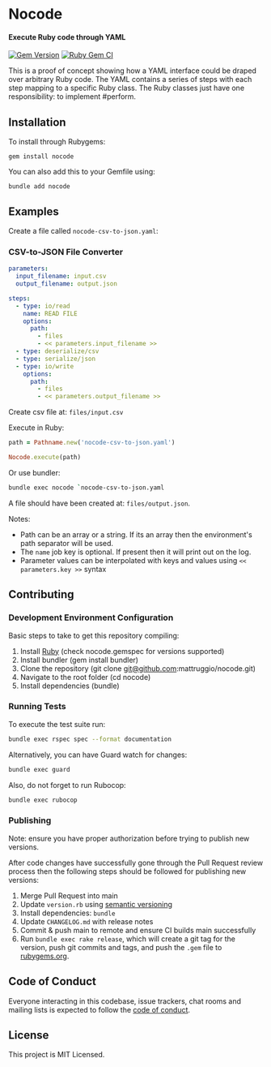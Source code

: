 # Nocode

#### Execute Ruby code through YAML

[![Gem Version](https://badge.fury.io/rb/nocode.svg)](https://badge.fury.io/rb/nocode) [![Ruby Gem CI](https://github.com/mattruggio/nocode/actions/workflows/rubygem.yml/badge.svg)](https://github.com/mattruggio/nocode/actions/workflows/rubygem.yml)

This is a proof of concept showing how a YAML interface could be draped over arbitrary Ruby code.  The YAML contains a series of steps with each step mapping to a specific Ruby class.  The Ruby classes just have one responsibility: to implement #perform.

## Installation

To install through Rubygems:

````
gem install nocode
````

You can also add this to your Gemfile using:

````
bundle add nocode
````

## Examples

Create a file called `nocode-csv-to-json.yaml`:

### CSV-to-JSON File Converter

````yaml
parameters:
  input_filename: input.csv
  output_filename: output.json

steps:
  - type: io/read
    name: READ FILE
    options:
      path:
        - files
        - << parameters.input_filename >>
  - type: deserialize/csv
  - type: serialize/json
  - type: io/write
    options:
      path:
        - files
        - << parameters.output_filename >>
````

Create csv file at: `files/input.csv`

Execute in Ruby:

````ruby
path = Pathname.new('nocode-csv-to-json.yaml')

Nocode.execute(path)
````

Or use bundler:

````zsh
bundle exec nocode `nocode-csv-to-json.yaml
````

A file should have been created at: `files/output.json`.

Notes:

* Path can be an array or a string.  If its an array then the environment's path separator will be used.
* The `name` job key is optional.  If present then it will print out on the log.
* Parameter values can be interpolated with keys and values using `<< parameters.key >>` syntax



## Contributing

### Development Environment Configuration

Basic steps to take to get this repository compiling:

1. Install [Ruby](https://www.ruby-lang.org/en/documentation/installation/) (check nocode.gemspec for versions supported)
2. Install bundler (gem install bundler)
3. Clone the repository (git clone git@github.com:mattruggio/nocode.git)
4. Navigate to the root folder (cd nocode)
5. Install dependencies (bundle)

### Running Tests

To execute the test suite run:

````bash
bundle exec rspec spec --format documentation
````

Alternatively, you can have Guard watch for changes:

````bash
bundle exec guard
````

Also, do not forget to run Rubocop:

````bash
bundle exec rubocop
````

### Publishing

Note: ensure you have proper authorization before trying to publish new versions.

After code changes have successfully gone through the Pull Request review process then the following steps should be followed for publishing new versions:

1. Merge Pull Request into main
2. Update `version.rb` using [semantic versioning](https://semver.org/)
3. Install dependencies: `bundle`
4. Update `CHANGELOG.md` with release notes
5. Commit & push main to remote and ensure CI builds main successfully
6. Run `bundle exec rake release`, which will create a git tag for the version, push git commits and tags, and push the `.gem` file to [rubygems.org](https://rubygems.org).

## Code of Conduct

Everyone interacting in this codebase, issue trackers, chat rooms and mailing lists is expected to follow the [code of conduct](https://github.com/mattruggio/nocode/blob/main/CODE_OF_CONDUCT.md).

## License

This project is MIT Licensed.
